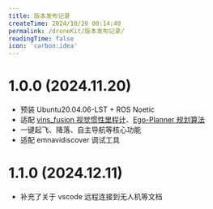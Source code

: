 ```yaml
---
title: 版本发布记录
createTime: 2024/10/20 00:14:40
permalink: /droneKit/版本发布记录/
readingTime: false
icon: 'carbon:idea'
---
```

##
# **1.0.0** (2024.11.20)
- 预装 Ubuntu20.04.06-LST + ROS Noetic
- 适配 [vins_fusion 视觉惯性里程计](https://github.com/emNavi/vins_fusion.git)、[Ego-Planner 规划算法](https://github.com/emNavi/ego-planner-swarm-v1.git)
- 一键起飞、降落、自主导航等核心功能
- 适配 emnavidiscover 调试工具

# **1.1.0** (2024.12.11)
- 补充了关于 vscode 远程连接到无人机等文档